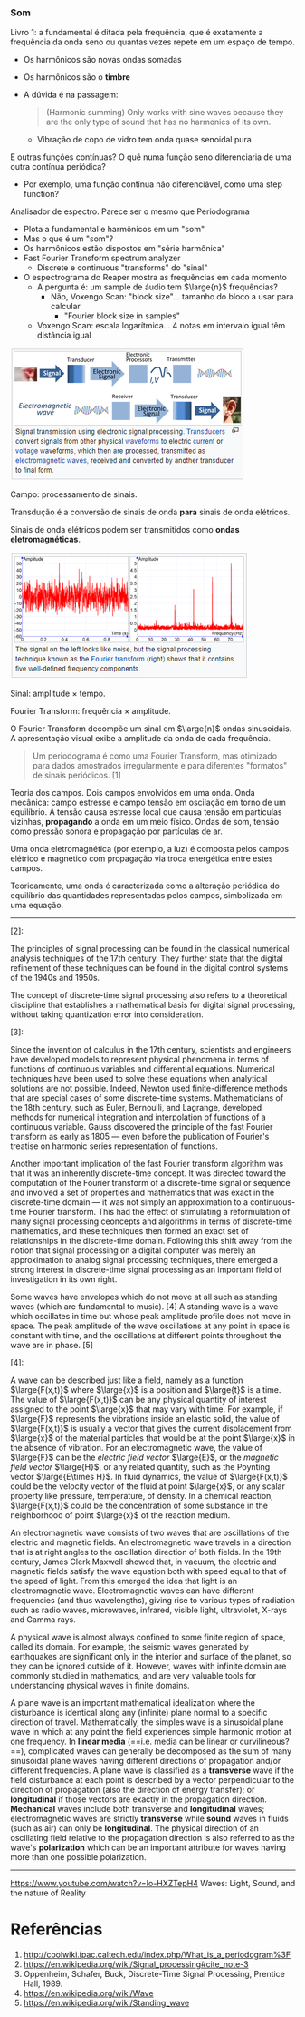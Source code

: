 ### Som

Livro 1: a fundamental é ditada pela frequência, que é exatamente a frequência da onda seno ou quantas vezes repete em um espaço de tempo.

- Os harmônicos são novas ondas somadas

- Os harmônicos são o **timbre**

- A dúvida é na passagem:

  > (Harmonic summing) Only works with sine waves because they are the only type of sound that has no harmonics of its own.

  - Vibração de copo de vidro tem onda quase senoidal pura

E outras funções contínuas? O quê numa função seno diferenciaria de uma outra contínua periódica?

- Por exemplo, uma função contínua não diferenciável, como uma step function?

Analisador de espectro. Parece ser o mesmo que Periodograma

- Plota a fundamental e harmônicos em um "som"
- Mas o que é um "som"?
- Os harmônicos estão dispostos em "série harmônica"
- Fast Fourier Transform spectrum analyzer
  - Discrete e continuous "transforms" do "sinal"
- O espectrograma do Reaper mostra as frequências em cada momento
  - A pergunta é: um sample de áudio tem $\large{n}$ frequências?
    - Não, Voxengo Scan: "block size"... tamanho do bloco a usar para calcular
      - "Fourier block size in samples"
  - Voxengo Scan: escala logarítmica... 4 notas em intervalo igual têm distância igual

![image-20201204042703628](image-20201204042703628-1607071918541.png)

Campo: processamento de sinais.

Transdução é a conversão de sinais de onda **para** sinais de onda elétricos.

Sinais de onda elétricos podem ser transmitidos como **ondas eletromagnéticas**.

![image-20201204043019614](image-20201204043019614-1607071918542.png)

Sinal: amplitude $\times$ tempo.

Fourier Transform: frequência $\times$ amplitude.

O Fourier Transform decompõe um sinal em $\large{n}$ ondas sinusoidais. A apresentação visual exibe a amplitude da onda de cada frequência.

> Um periodograma é como uma Fourier Transform, mas otimizado para dados amostrados irregularmente e para diferentes "formatos" de sinais periódicos. [1]

Teoria dos campos. Dois campos envolvidos em uma onda. Onda mecânica: campo estresse e campo tensão em oscilação em torno de um equilíbrio. A tensão causa estresse local que causa tensão em partículas vizinhas, **propagando** a onda em um meio físico. Ondas de som, tensão como pressão sonora e propagação por partículas de ar.

Uma onda eletromagnética (por exemplo, a luz) é composta pelos campos elétrico e magnético com propagação via troca energética entre estes campos.

Teoricamente, uma onda é caracterizada como a alteração periódica do equilíbrio das quantidades representadas pelos campos, simbolizada em uma equação.

---

\[2\]:

The principles of signal processing can be found in the classical numerical analysis techniques of the 17th century. They further state that the digital refinement of these techniques can be found in the digital control systems of the 1940s and 1950s.

The concept of discrete-time signal processing also refers to a theoretical discipline that establishes a mathematical basis for digital signal processing, without taking quantization error into consideration.

\[3\]:

Since the invention of calculus in the 17th century, scientists and engineers have developed models to represent physical phenomena in terms of functions of continuous variables and differential equations. Numerical techniques have been used to solve these equations when analytical solutions are not possible. Indeed, Newton used finite-difference methods that are special cases of some discrete-time systems. Mathematicians of the 18th century, such as Euler, Bernoulli, and Lagrange, developed methods for numerical integration and interpolation of functions of a continuous variable. Gauss discovered the principle of the fast Fourier transform as early as 1805 &mdash; even before the publication of Fourier's treatise on harmonic series representation of functions.

Another important implication of the fast Fourier transform algorithm was that it was an inherently discrete-time concept. It was directed toward the computation of the Fourier transform of a discrete-time signal or sequence and involved a set of properties and mathematics that was exact in the discrete-time domain &mdash; it was not simply an approximation to a continuous-time Fourier transform. This had the effect of stimulating a reformulation of many signal processing ceoncepts and algorithms in terms of discrete-time mathematics, and these techniques then formed an exact set of relationships in the discrete-time domain. Following this shift away from the notion that signal processing on a digital computer was merely an approximation to analog signal processing techniques, there emerged a strong interest in discrete-time signal processing as an important field of investigation in its own right.

Some waves have envelopes which do not move at all such as standing waves (which are fundamental to music). [4] A standing wave is a wave which oscillates in time but whose peak amplitude profile does not move in space. The peak amplitude of the wave oscillations at any point in space is constant with time, and the oscillations at different points throughout the wave are in phase. [5]

\[4\]:

A wave can be described just like a field, namely as a function $\large{F(x,t)}$ where $\large{x}$ is a position and $\large{t}$ is a time. The value of $\large{F(x,t)}$ can be any physical quantity of interest assigned to the point $\large{x}$ that may vary with time. For example, if $\large{F}$ represents the vibrations inside an elastic solid, the value of $\large{F(x,t)}$ is usually a vector that gives the current displacement from $\large{x}$ of the material particles that would be at the point $\large{x}$ in the absence of vibration. For an electromagnetic wave, the value of $\large{F}$ can be the *electric field vector* $\large{E}$, or the *magnetic field vector* $\large{H}$, or any related quantity, such as the Poynting vector $\large{E\times H}$. In fluid dynamics, the value of $\large{F(x,t)}$ could be the velocity vector of the fluid at point $\large{x}$, or any scalar property like pressure, temperature, of density. In a chemical reaction, $\large{F(x,t)}$ could be the concentration of some substance in the neighborhood of point $\large{x}$ of the reaction medium.

An electromagnetic wave consists of two waves that are oscillations of the electric and magnetic fields. An electromagnetic wave travels in a direction that is at right angles to the oscillation direction of both fields. In the 19th century, James Clerk Maxwell showed that, in vacuum, the electric and magnetic fields satisfy the wave equation both with speed equal to that of the speed of light. From this emerged the idea that light is an electromagnetic wave. Electromagnetic waves can have different frequencies (and thus wavelengths), giving rise to various types of radiation such as radio waves, microwaves, infrared, visible light, ultraviolet, X-rays and Gamma rays.

A physical wave is almost always confined to some finite region of space, called its domain. For example, the seismic waves generated by earthquakes are significant only in the interior and surface of the planet, so they can be ignored outside of it. However, waves with infinite domain are commonly studied in mathematics, and are very valuable tools for understanding physical waves in finite domains.

A plane wave is an important mathematical idealization where the disturbance is identical along any (infinite) plane normal to a specific direction of travel. Mathematically, the simples wave is a sinusoidal plane wave in which at any point the field experiences simple harmonic motion at one frequency. In **linear media** (==i.e. media can be linear or curvilineous?==), complicated waves can generally be decomposed as the sum of many sinusoidal plane waves having different directions of propagation and/or different frequencies. A plane wave is classified as a **transverse** wave if the field disturbance at each point is described by a vector perpendicular to the direction of propagation (also the direction of energy transfer); or **longitudinal** if those vectors are exactly in the propagation direction. **Mechanical** waves include both transverse and **longitudinal** waves; electromagnetic waves are strictly **transverse** while **sound** waves in fluids (such as air) can only be **longitudinal**. The physical direction of an oscillating field relative to the propagation direction is also referred to as the wave's **polarization** which can be an important attribute for waves having more than one possible polarization.

---

https://www.youtube.com/watch?v=Io-HXZTepH4 Waves: Light, Sound, and the nature of Reality



# Referências

1. http://coolwiki.ipac.caltech.edu/index.php/What_is_a_periodogram%3F
2. https://en.wikipedia.org/wiki/Signal_processing#cite_note-3
3. Oppenheim, Schafer, Buck, Discrete-Time Signal Processing, Prentice Hall, 1989.
4. https://en.wikipedia.org/wiki/Wave
5. https://en.wikipedia.org/wiki/Standing_wave